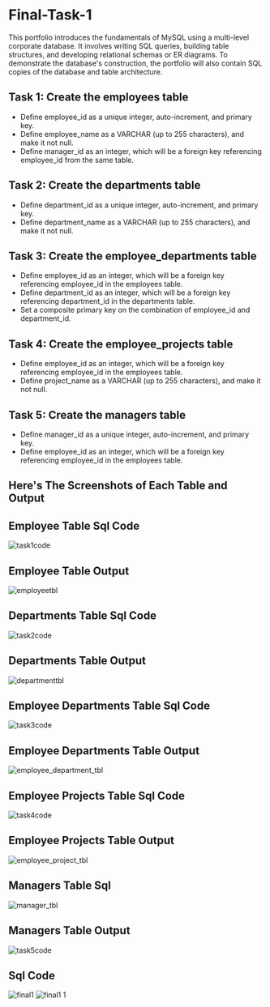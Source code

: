 # Final-Task-1

This portfolio introduces the fundamentals of MySQL using a multi-level corporate database. It involves writing SQL queries, building table structures, and developing relational schemas or ER diagrams. To demonstrate the database's construction, the portfolio will also contain SQL copies of the database and table architecture.

## Task 1: Create the employees table
- Define employee_id as a unique integer, auto-increment, and primary key.
- Define employee_name as a VARCHAR (up to 255 characters), and make it not null.
 - Define manager_id as an integer, which will be a foreign key referencing employee_id from the same table.

## Task 2: Create the departments table
- Define department_id as a unique integer, auto-increment, and primary key.
- Define department_name as a VARCHAR (up to 255 characters), and make it not null.

## Task 3: Create the employee_departments table
- Define employee_id as an integer, which will be a foreign key referencing employee_id in the employees table.
- Define department_id as an integer, which will be a foreign key referencing department_id in the departments table.
- Set a composite primary key on the combination of employee_id and department_id.

## Task 4: Create the employee_projects table
- Define employee_id as an integer, which will be a foreign key referencing employee_id in the employees table.
- Define project_name as a VARCHAR (up to 255 characters), and make it not null.

## Task 5: Create the managers table
- Define manager_id as a unique integer, auto-increment, and primary key.
- Define employee_id as an integer, which will be a foreign key referencing employee_id in the employees table.

## Here's The Screenshots of Each Table and Output


## Employee Table Sql Code 
![task1code](https://github.com/user-attachments/assets/5de489a0-fcae-4ee3-96c8-60514d912ef9)
## Employee Table Output
![employeetbl](https://github.com/user-attachments/assets/b7d35f69-2889-47f8-a492-0406eb4a9f83)



## Departments Table Sql Code
![task2code](https://github.com/user-attachments/assets/5217869e-a6f4-4fdc-afcf-c135725f98e3)
## Departments Table Output
![departmenttbl](https://github.com/user-attachments/assets/6aac9d87-4685-4d7d-8d5c-e9f901eec412)



## Employee Departments Table Sql Code
![task3code](https://github.com/user-attachments/assets/5cdd6ad3-c973-44d3-8cfe-287a0320dfbe)
## Employee Departments Table Output
![employee_department_tbl](https://github.com/user-attachments/assets/e398fbce-6aee-4fd4-aee3-08459b3e7e73)


## Employee Projects Table Sql Code
![task4code](https://github.com/user-attachments/assets/d3495414-233d-42f9-bc57-129de3e64774)
## Employee Projects Table Output
![employee_project_tbl](https://github.com/user-attachments/assets/18447185-ab86-4a88-8186-f0b03442882b)



##  Managers Table Sql
![manager_tbl](https://github.com/user-attachments/assets/2e8ecf55-d710-4b17-91d2-07193a4c5279)
## Managers Table Output
![task5code](https://github.com/user-attachments/assets/8fd14d48-f89a-4211-a036-5e1c124afd43)


## Sql Code
![final1](https://github.com/user-attachments/assets/163b009d-1486-4bf2-b4dc-b443e5396b17)
![final1 1](https://github.com/user-attachments/assets/a35a6660-3730-4351-84c8-a38a3ba2b60e)

